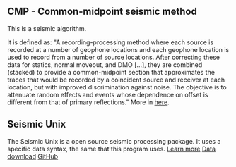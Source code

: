 ## CMP - Common-midpoint seismic method
This is a seismic algorithm.

It is defined as: "A recording-processing method where each source is recorded at a number of geophone locations and each geophone location is used to record from a number of source locations. After correcting these data for statics, normal moveout, and DMO [...], they are combined (stacked) to provide a common-midpoint section that approximates the traces that would be recorded by a coincident source and receiver at each location, but with improved discrimination against noise. The objective is to attenuate random effects and events whose dependence on offset is different from that of primary reflections." More in [here](https://wiki.seg.org/wiki/Dictionary:Common-midpoint_(CMP)_method).

## Seismic Unix
The Seismic Unix is a open source seismic processing package. It uses a specific data syntax, the same that this program uses.
[Learn more](https://wiki.seismic-unix.org/doku.php)
[Data download](https://wiki.seismic-unix.org/tutorials:data)
[GitHub](https://github.com/JohnWStockwellJr/SeisUnix)



